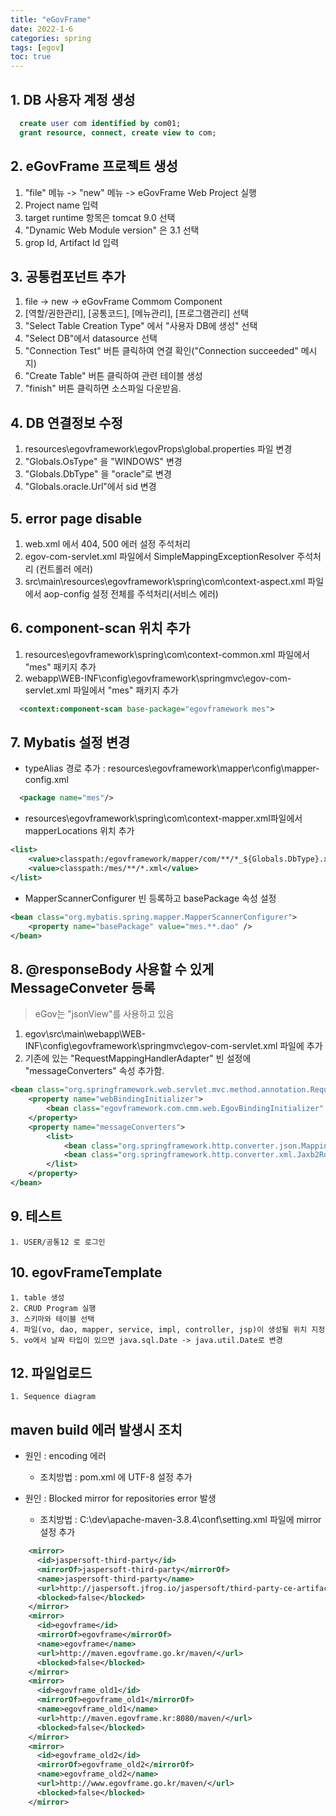 ```yaml
---
title: "eGovFrame"
date: 2022-1-6
categories: spring  
tags: [egov]
toc: true
---
```



## 1. DB 사용자 계정 생성
```sql
  create user com identified by com01;
  grant resource, connect, create view to com;
```
## 2. eGovFrame 프로젝트 생성
1. "file" 메뉴 -> "new" 메뉴 -> eGovFrame Web Project 실행
2. Project name 입력
3. target runtime 항목은 tomcat 9.0 선택
4. "Dynamic Web Module version" 은 3.1 선택
5. grop Id, Artifact Id 입력

## 3. 공통컴포넌트 추가
1. file -> new -> eGovFrame Commom Component
2. [역할/권한관리], [공통코드], [메뉴관리], [프로그램관리] 선택
3. "Select Table Creation Type" 에서 "사용자 DB에 생성" 선택
4. "Select DB"에서 datasource 선택
5. "Connection Test" 버튼 클릭하여 연결 확인("Connection succeeded" 메시지)
6. "Create Table" 버튼 클릭하여 관련 테이블 생성
7. "finish" 버튼 클릭하면 소스파일 다운받음.

## 4. DB 연결정보 수정
1. resources\egovframework\egovProps\global.properties 파일 변경
2. "Globals.OsType" 을 "WINDOWS" 변경
3. "Globals.DbType" 을 "oracle"로 변경
4. "Globals.oracle.Url"에서 sid  변경

## 5. error page disable
1. web.xml 에서 404, 500 에러 설정 주석처리
2. egov-com-servlet.xml 파일에서 SimpleMappingExceptionResolver 주석처리 (컨트롤러 에러)
3. src\main\resources\egovframework\spring\com\context-aspect.xml 파일에서 aop-config 설정 전체를 주석처리(서비스 에러)

## 6. component-scan 위치 추가
1. resources\egovframework\spring\com\context-common.xml 파일에서 "mes" 패키지 추가
2. webapp\WEB-INF\config\egovframework\springmvc\egov-com-servlet.xml 파일에서 "mes" 패키지 추가  

```xml
  <context:component-scan base-package="egovframework mes">
```

## 7. Mybatis 설정 변경
* typeAlias 경로 추가 : resources\egovframework\mapper\config\mapper-config.xml
```xml
  <package name="mes"/> 
```
* resources\egovframework\spring\com\context-mapper.xml파일에서 mapperLocations 위치 추가 
```xml
<list>
	<value>classpath:/egovframework/mapper/com/**/*_${Globals.DbType}.xml</value>
	<value>classpath:/mes/**/*.xml</value>
</list>
```
* MapperScannerConfigurer 빈 등록하고 basePackage 속성 설정
```xml
<bean class="org.mybatis.spring.mapper.MapperScannerConfigurer">
    <property name="basePackage" value="mes.**.dao" />
</bean>
```

## 8. @responseBody 사용할 수 있게 MessageConveter 등록
> eGov는 "jsonView"를 사용하고 있음
1. egov\src\main\webapp\WEB-INF\config\egovframework\springmvc\egov-com-servlet.xml 파일에 추가
2. 기존에 있는 "RequestMappingHandlerAdapter" 빈 설정에 "messageConverters" 속성 추가함.

```xml
<bean class="org.springframework.web.servlet.mvc.method.annotation.RequestMappingHandlerAdapter">
	<property name="webBindingInitializer">
		<bean class="egovframework.com.cmm.web.EgovBindingInitializer" />
	</property>
	<property name="messageConverters">
        <list>
            <bean class="org.springframework.http.converter.json.MappingJackson2HttpMessageConverter" />
            <bean class="org.springframework.http.converter.xml.Jaxb2RootElementHttpMessageConverter" />
        </list>
	</property>
</bean>
```

## 9. 테스트
    1. USER/공통12 로 로그인

## 10. egovFrameTemplate
    1. table 생성
    2. CRUD Program 실행
    3. 스키마와 테이블 선택
    4. 파일(vo, dao, mapper, service, impl, controller, jsp)이 생성될 위치 지정
    5. vo에서 날짜 타입이 있으면 java.sql.Date -> java.util.Date로 변경

## 12. 파일업로드
    1. Sequence diagram


## maven build 에러 발생시 조치
* 원인 : encoding 에러 
    * 조치방법 : pom.xml 에 <encoding>UTF-8</encoding> 설정 추가


* 원인 : Blocked mirror for repositories error 발생 
    * 조치방법 : C:\dev\apache-maven-3.8.4\conf\setting.xml 파일에 mirror 설정 추가

```xml
	<mirror>
      <id>jaspersoft-third-party</id>
      <mirrorOf>jaspersoft-third-party</mirrorOf>
      <name>jaspersoft-third-party</name>
      <url>http://jaspersoft.jfrog.io/jaspersoft/third-party-ce-artifacts/</url>
	  <blocked>false</blocked>
    </mirror>
	<mirror>
      <id>egovframe</id>
      <mirrorOf>egovframe</mirrorOf>
      <name>egovframe</name>
      <url>http://maven.egovframe.go.kr/maven/</url>
	  <blocked>false</blocked>
    </mirror>
	<mirror>
      <id>egovframe_old1</id>
      <mirrorOf>egovframe_old1</mirrorOf>
      <name>egovframe_old1</name>
      <url>http://maven.egovframe.kr:8080/maven/</url>
	  <blocked>false</blocked>
    </mirror>	
	<mirror>
      <id>egovframe_old2</id>
      <mirrorOf>egovframe_old2</mirrorOf>
      <name>egovframe_old2</name>
      <url>http://www.egovframe.go.kr/maven/</url>
	  <blocked>false</blocked>
    </mirror>
```